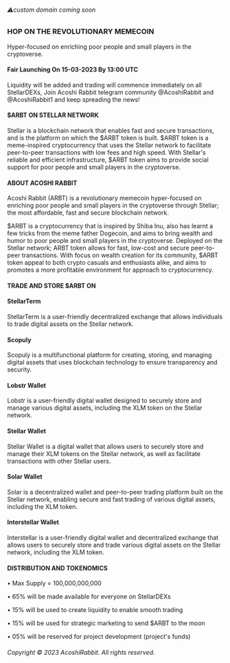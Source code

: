 ###### ⚠️custom domain coming soon
### HOP ON THE REVOLUTIONARY MEMECOIN
Hyper-focused on enriching poor people and small players in the cryptoverse.
#### Fair Launching On 15-03-2023 By 13:00 UTC
Liquidity will be added and trading will commence immediately on all StellarDEXs, Join Acoshi Rabbit telegram community @AcoshiRabbit and @AcoshiRabbit1 and keep spreading the news!


#### $ARBT ON STELLAR NETWORK
Stellar is a blockchain network that enables fast and secure transactions, and is the platform on which the $ARBT token is built. $ARBT token is a meme-inspired cryptocurrency that uses the Stellar network to facilitate peer-to-peer transactions with low fees and high speed. With Stellar's reliable and efficient infrastructure, $ARBT token aims to provide social support for poor people and small players in the cryptoverse.
#### ABOUT ACOSHI RABBIT
Acoshi Rabbit (ARBT) is a revolutionary memecoin hyper-focused on enriching poor people and small players in the cryptoverse through Stellar; the most affordable, fast and secure blockchain network.

$ARBT is a cryptocurrency that is inspired by Shiba Inu, also has learnt a few tricks from the meme father Dogecoin, and aims to bring wealth and humor to poor people and small players in the cryptoverse. Deployed on the Stellar network; ARBT token allows for fast, low-cost and secure peer-to-peer transactions. With focus on wealth creation for its community, $ARBT token appeal to both crypto casuals and enthusiasts alike, and aims to promotes a more profitable environment for approach to cryptocurrency.
#### TRADE AND STORE $ARBT ON
#### StellarTerm
StellarTerm is a user-friendly decentralized exchange that allows individuals to trade digital assets on the Stellar network.
#### Scopuly
Scopuly is a multifunctional platform for creating, storing, and managing digital assets that uses blockchain technology to ensure transparency and security.
#### Lobstr Wallet
Lobstr is a user-friendly digital wallet designed to securely store and manage various digital assets, including the XLM token on the Stellar network.
#### Stellar Wallet
Stellar Wallet is a digital wallet that allows users to securely store and manage their XLM tokens on the Stellar network, as well as facilitate transactions with other Stellar users.
#### Solar Wallet
Solar is a decentralized wallet and peer-to-peer trading platform built on the Stellar network, enabling secure and fast trading of various digital assets, including the XLM token.
#### Interstellar Wallet
Interstellar is a user-friendly digital wallet and decentralized exchange that allows users to securely store and trade various digital assets on the Stellar network, including the XLM token.
#### DISTRIBUTION AND TOKENOMICS
• Max Supply = 100,000,000,000

• 65% will be made available for everyone on StellarDEXs

• 15% will be used to create liquidity to enable smooth trading

• 15% will be used for strategic marketing to send $ARBT to the moon

• 05% will be reserved for project development (project's funds)
###### Copyright © 2023 AcoshiRabbit. All rights reserved.
